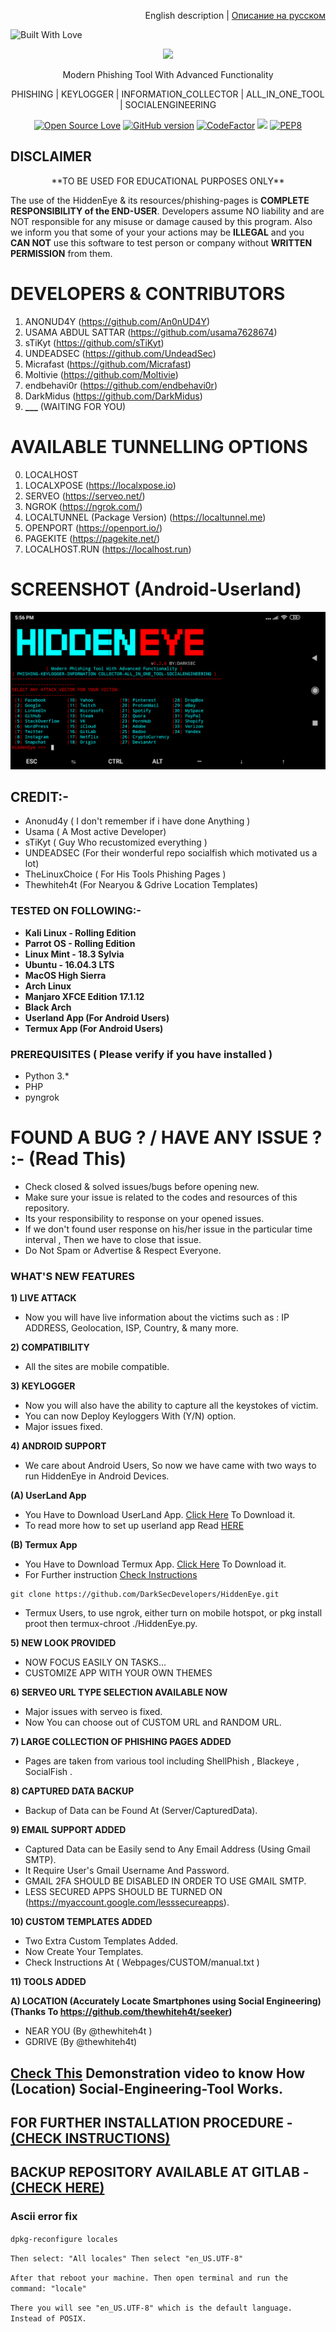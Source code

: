
<p align="right">
English description | <a href="README_RU.md">Описание на русском</a>
</p>
<p align="left">
  <a><img title="Built With Love" src="https://forthebadge.com/images/badges/built-with-love.svg" ></a>
 </p>
<p align="center">
  <img src="logo.png">
</p>

<p align="center">
      Modern Phishing Tool With Advanced Functionality 
</p>
<p align="center">
     PHISHING | KEYLOGGER | INFORMATION_COLLECTOR | ALL_IN_ONE_TOOL | SOCIALENGINEERING
</p>

<p align="center">
  <a href="https://github.com/darksecdevelopers"><img title="Open Source Love" src="https://badges.frapsoft.com/os/v2/open-source.png?v=103" ></a>
  <a href="https://github.com/DarkSecDevelopers/HiddenEye/releases"><img title="GitHub version" src="https://d25lcipzij17d.cloudfront.net/badge.svg?id=gh&type=6&v=1.0.0&x2=0" ></a>
  <a href="https://www.codefactor.io/repository/github/darksecdevelopers/hiddeneye"><img src="https://www.codefactor.io/repository/github/darksecdevelopers/hiddeneye/badge" alt="CodeFactor" /></a>
  <a href="https://www.codacy.com/manual/DarkSecDevelopers/HiddenEye?utm_source=github.com&amp;utm_medium=referral&amp;utm_content=DarkSecDevelopers/HiddenEye&amp;utm_campaign=Badge_Grade"><img src="https://api.codacy.com/project/badge/Grade/af9fadca3cfc4de19232d0840988e121"/></a>
  <a href="https://app.fossa.com/projects/git%2Bgithub.com%2FDarkSecDevelopers%2FHiddenEye?ref=badge_shield><img src="https://app.fossa.com/api/projects/git%2Bgithub.com%2FDarkSecDevelopers%2FHiddenEye.svg?type=shield"/></a>
  <a href="https://www.python.org/dev/peps/pep-0008/"><img title="PEP8" src="https://img.shields.io/badge/code%20style-pep8-orange.svg"></a>
</p>

## DISCLAIMER

<p align="center">
  **TO BE USED FOR EDUCATIONAL PURPOSES ONLY**
</p>

The use of the HiddenEye & its resources/phishing-pages is **COMPLETE
RESPONSIBILITY of the END-USER**. Developers assume NO liability and are NOT
responsible for any misuse or damage caused by this program. Also we inform you
that some of your your actions may be **ILLEGAL** and you **CAN NOT** use this
software to test person or company without **WRITTEN PERMISSION** from them.

# DEVELOPERS & CONTRIBUTORS

1. ANONUD4Y (https://github.com/An0nUD4Y)
2. USAMA ABDUL SATTAR (https://github.com/usama7628674)
3. sTiKyt (https://github.com/sTiKyt)
4. UNDEADSEC (https://github.com/UndeadSec)
5. Micrafast (https://github.com/Micrafast)
6. Moltivie (https://github.com/Moltivie)
7. endbehavi0r (https://github.com/endbehavi0r)
8. DarkMidus (https://github.com/DarkMidus)
9. ****\_\_\_**** (WAITING FOR YOU)

# AVAILABLE TUNNELLING OPTIONS

0. LOCALHOST
1. LOCALXPOSE (https://localxpose.io)
2. SERVEO (https://serveo.net/)
3. NGROK (https://ngrok.com/)
4. LOCALTUNNEL (Package Version) (https://localtunnel.me)
5. OPENPORT (https://openport.io/)
6. PAGEKITE (https://pagekite.net/)
7. LOCALHOST.RUN (https://localhost.run)

# SCREENSHOT (Android-Userland)

![Shot](https://github.com/DarkSecDevelopers/HiddenEye/blob/master/Screenshot.png)

## CREDIT:-

- Anonud4y ( I don't remember if i have done Anything )
- Usama ( A Most active Developer)
- sTiKyt ( Guy Who recustomized everything )
- UNDEADSEC (For their wonderful repo socialfish which motivated us a lot)
- TheLinuxChoice ( For His Tools Phishing Pages )
- Thewhiteh4t (For Nearyou & Gdrive Location Templates)

### TESTED ON FOLLOWING:-

- **Kali Linux - Rolling Edition**
- **Parrot OS - Rolling Edition**
- **Linux Mint - 18.3 Sylvia**
- **Ubuntu - 16.04.3 LTS**
- **MacOS High Sierra**
- **Arch Linux**
- **Manjaro XFCE Edition 17.1.12**
- **Black Arch**
- **Userland App (For Android Users)**
- **Termux App (For Android Users)**

### PREREQUISITES ( Please verify if you have installed )

- Python 3.\*
- PHP
- pyngrok

# FOUND A BUG ? / HAVE ANY ISSUE ? :- (Read This)

- Check closed & solved issues/bugs before opening new.
- Make sure your issue is related to the codes and resources of this repository.
- Its your responsibility to response on your opened issues.
- If we don't found user response on his/her issue in the particular time
  interval , Then we have to close that issue.
- Do Not Spam or Advertise & Respect Everyone.

### WHAT'S NEW FEATURES

**1) LIVE ATTACK**

- Now you will have live information about the victims such as : IP ADDRESS,
  Geolocation, ISP, Country, & many more.

**2) COMPATIBILITY**

- All the sites are mobile compatible.

**3) KEYLOGGER**

- Now you will also have the ability to capture all the keystokes of victim.
- You can now Deploy Keyloggers With (Y/N) option.
- Major issues fixed.

**4) ANDROID SUPPORT**

- We care about Android Users, So now we have came with two ways to run
  HiddenEye in Android Devices.

**(A) UserLand App**

- You Have to Download UserLand App.
  [Click Here](https://play.google.com/store/apps/details?id=tech.ula) To
  Download it.
- To read more how to set up userland app Read
  <a href="https://null-byte.wonderhowto.com/how-to/android-for-hackers-turn-android-phone-into-hacking-device-without-root-0189649/">HERE</a></p>

**(B) Termux App**

- You Have to Download Termux App.
  [Click Here](https://play.google.com/store/apps/details?id=com.termux) To
  Download it.
- For Further instruction
  [Check Instructions](https://github.com/DarkSecDevelopers/HiddenEye/wiki/Installation-Instructions)


```
git clone https://github.com/DarkSecDevelopers/HiddenEye.git

```
- Termux Users, to use ngrok, either turn on mobile hotspot, or pkg install proot then termux-chroot ./HiddenEye.py.

**5) NEW LOOK PROVIDED**

- NOW FOCUS EASILY ON TASKS...
- CUSTOMIZE APP WITH YOUR OWN THEMES

**6) SERVEO URL TYPE SELECTION AVAILABLE NOW**

- Major issues with serveo is fixed.
- Now You can choose out of CUSTOM URL and RANDOM URL.

**7) LARGE COLLECTION OF PHISHING PAGES ADDED**

- Pages are taken from various tool including ShellPhish , Blackeye , SocialFish
  .

**8) CAPTURED DATA BACKUP**

- Backup of Data can be Found At (Server/CapturedData).

**9) EMAIL SUPPORT ADDED**

- Captured Data can be Easily send to Any Email Address (Using Gmail SMTP).
- It Require User's Gmail Username And Password.
- GMAIL 2FA SHOULD BE DISABLED IN ORDER TO USE GMAIL SMTP.
- LESS SECURED APPS SHOULD BE TURNED ON
  (https://myaccount.google.com/lesssecureapps).

**10) CUSTOM TEMPLATES ADDED**

- Two Extra Custom Templates Added.
- Now Create Your Templates.
- Check Instructions At ( Webpages/CUSTOM/manual.txt )

**11) TOOLS ADDED**

**A) LOCATION (Accurately Locate Smartphones using Social Engineering) (Thanks
To https://github.com/thewhiteh4t/seeker)**

- NEAR YOU (By @thewhiteh4t )
- GDRIVE (By @thewhiteh4t)

## [Check This](https://youtu.be/InSdtLhZzk4) Demonstration video to know How (Location) Social-Engineering-Tool Works.

## FOR FURTHER INSTALLATION PROCEDURE - [(CHECK INSTRUCTIONS)](https://github.com/DarkSecDevelopers/HiddenEye/wiki/Installation-Instructions)

## BACKUP REPOSITORY AVAILABLE AT GITLAB - [(CHECK HERE)](https://gitlab.com/an0nud4y/HiddenEye)

</p>

<h3>Ascii error fix</h3>

`dpkg-reconfigure locales`

`Then select: "All locales" Then select "en_US.UTF-8"`

`After that reboot your machine. Then open terminal and run the command: "locale"`

`There you will see "en_US.UTF-8" which is the default language. Instead of POSIX.`
